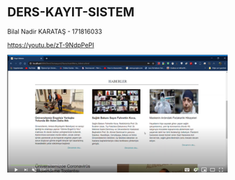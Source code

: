 # DERS-KAYIT-SISTEM

Bilal Nadir KARATAŞ - 171816033

https://youtu.be/zT-9NdpPePI


[![Watch the video](https://raw.githubusercontent.com/Bilalnk/DERS-KAYIT-SISTEM/master/Ekran%20Al%C4%B1nt%C4%B1s%C4%B1.PNG)](https://youtu.be/zT-9NdpPePI)

